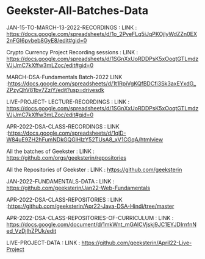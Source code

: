 # Geekster-All-Batches-Data
JAN-15-TO-MARCH-13-2022-RECORDINGS :
LINK : https://docs.google.com/spreadsheets/d/1o_2PveFLq5iJqPKOjlyWdZZn0EX2nFGI6pvbeb8GyE8/edit#gid=0

Crypto Currency Project Recording sessions :
LINK : https://docs.google.com/spreadsheets/d/1SGnXxUoRDDPsK5xOoqtGTLmdzVJjJmC7kXffw3mLZoc/edit#gid=0

MARCH-DSA-Fundamentals Batch-2022
LINK :https://docs.google.com/spreadsheets/d/1t1RpiVgKQfBDCfi3Sk3axEYxdG_ZPzyQhV81bv7ZziY/edit?usp=drivesdk

LIVE-PROJECT- LECTURE-RECORDINGS :
LINK : https://docs.google.com/spreadsheets/d/1SGnXxUoRDDPsK5xOoqtGTLmdzVJjJmC7kXffw3mLZoc/edit#gid=0

APR-2022-DSA-CLASS-RECORDINGS :
LINK :https://docs.google.com/spreadsheets/d/1qlD-W84uE9ZH2hFumNDkGQGlHlzY52TUsA8_xV1CGqA/htmlview

All the batches of Geekster :
LINK : https://github.com/orgs/geeksterin/repositories

All the Repositories of Geekster :
LINK : https://github.com/geeksterin

JAN-2022-FUNDAMENTALS-DATA :
LINK : https://github.com/geeksterin/Jan22-Web-Fundamentals

APR-2022-DSA-CLASS-REPOSITORIES :
LINK :https://github.com/geeksterin/Apr22-Java-DSA-Hindi/tree/master

APR-2022-DSA-CLASS-REPOSITORIES-OF-CURRICULUM :
LINK : https://docs.google.com/document/d/1mkWnt_mGAICVjskj9JC1EYJDIrnfnNed_VzDjIhZPUk/edit

LIVE-PROJECT-DATA :
LINK : https://github.com/geeksterin/April22-Live-Project
